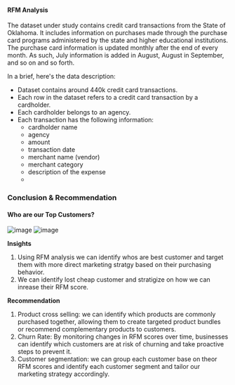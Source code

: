 #### RFM Analysis
The dataset under study contains credit card transactions from the State of Oklahoma. It includes information on purchases made through the purchase card programs administered by the state and higher educational institutions. The purchase card information is updated monthly after the end of every month. As such, July information is added in August, August in September, and so on and so forth.

In a brief, here's the data description:
- Dataset contains around 440k credit card transactions.
- Each row in the dataset refers to a credit card transaction by a cardholder.
- Each cardholder belongs to an agency.
- Each transaction has the following information:
    - cardholder name
    - agency
    - amount
    - transaction date
    - merchant name (vendor)
    - merchant category
    - description of the expense
    - 
### Conclusion & Recommendation
 #### Who are our Top Customers?
  ![image](https://github.com/mlmariscotes/HA-5.8.5-Home-Assignment/assets/99033220/8cd16f5f-b0bd-4ebe-b222-d1a5e6c8fbad)
  ![image](https://github.com/mlmariscotes/HA-5.8.5-Home-Assignment/assets/99033220/de6e77b9-fe5a-46c6-9d98-17aaae149489)
  
**Insights**

1. Using RFM analysis we can identify whos are best customer and target them with more direct marketing stratgy based on their purchasing behavior.
2. We can identify lost cheap customer and stratigize on how we can inrease their RFM score.

**Recommendation**
1. Product cross selling: we can identify which products are commonly purchased together, allowing them to create targeted product bundles or recommend complementary products to customers.
2. Churn Rate: By monitoring changes in RFM scores over time, businesses can identify which customers are at risk of churning and take proactive steps to prevent it.
3. Customer segmentation: we can group each customer base on theor RFM scores and identify each customer segment and tailor our marketing strategy accordingly.
